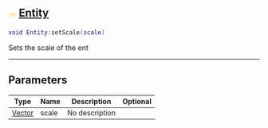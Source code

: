 ## ![shared](.gitbook/assets/shared.png) [Entity](home/Entity)



```lua
void Entity:setScale(scale)
```

Sets the scale of the ent

------
## Parameters

| Type   | Name | Description | Optional |
| ------ | ---- | ----------- | -------: |
| [Vector](home/Vector) | scale | No description |  |



